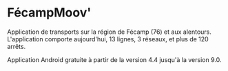 # FécampMoov'
Application de transports sur la région de Fécamp (76) et aux alentours. L'application comporte aujourd'hui, 13 lignes, 3 réseaux, et plus de 120 arrêts.

Application Android gratuite à partir de la version 4.4 jusqu'à la version 9.0.
